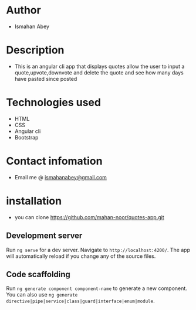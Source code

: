 # Author
 * Ismahan Abey

 #  Description
  
  * This is an angular cli app that displays quotes allow the user to input a quote,upvote,downvote and delete the quote and see how  many days have pasted since posted

  # Technologies used
  
  * HTML
  * CSS
  * Angular cli
  * Bootstrap

  # Contact infomation

  * Email me @ ismahanabey@gmail.com
 
  # installation

  * you can clone https://github.com/mahan-noor/quotes-app.git


## Development server

Run `ng serve` for a dev server. Navigate to `http://localhost:4200/`. The app will automatically reload if you change any of the source files.

## Code scaffolding

Run `ng generate component component-name` to generate a new component. You can also use `ng generate directive|pipe|service|class|guard|interface|enum|module`.
